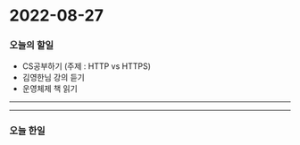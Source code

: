 2022-08-27
==========

### 오늘의 할일
* CS공부하기 (주제 : HTTP vs HTTPS)
* 김영한님 강의 듣기
* 운영체제 책 읽기

<hr/>
<hr/>

### 오늘 한일